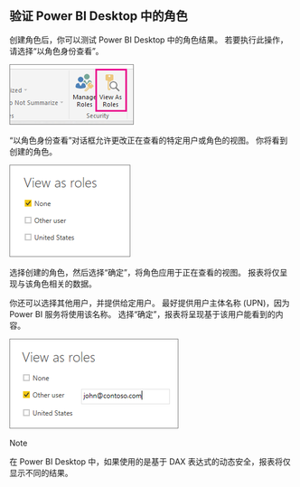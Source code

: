 ## <a name="validating-the-role-within-power-bi-desktop"></a>验证 Power BI Desktop 中的角色
创建角色后，你可以测试 Power BI Desktop 中的角色结果。 若要执行此操作，请选择“以角色身份查看”。

![](./media/rls-desktop-view-as-roles/powerbi-desktop-rls-view-as-roles.png)

“以角色身份查看”对话框允许更改正在查看的特定用户或角色的视图。 你将看到创建的角色。

![](./media/rls-desktop-view-as-roles/powerbi-desktop-rls-view-as-roles-dialog.png)

选择创建的角色，然后选择“确定”，将角色应用于正在查看的视图。 报表将仅呈现与该角色相关的数据。

你还可以选择其他用户，并提供给定用户。 最好提供用户主体名称 (UPN)，因为 Power BI 服务将使用该名称。 选择“确定”，报表将呈现基于该用户能看到的内容。 

![](./media/rls-desktop-view-as-roles/powerbi-desktop-rls-other-user.png)

> [!NOTE]
> 在 Power BI Desktop 中，如果使用的是基于 DAX 表达式的动态安全，报表将仅显示不同的结果。
> 
> 

